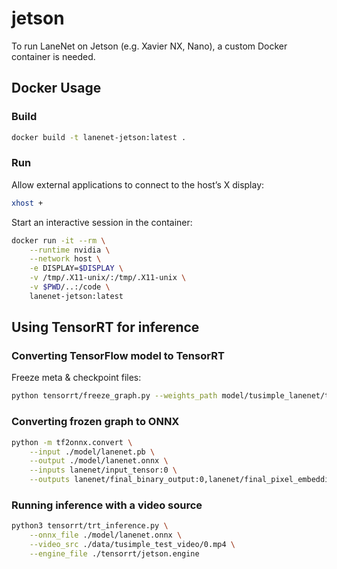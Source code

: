 # jetson

To run LaneNet on Jetson (e.g. Xavier NX, Nano), a custom Docker container is needed.

## Docker Usage

### Build

```bash
docker build -t lanenet-jetson:latest .
```

### Run

Allow external applications to connect to the host’s X display:

```bash
xhost +
```

Start an interactive session in the container:

```bash
docker run -it --rm \
    --runtime nvidia \
    --network host \
    -e DISPLAY=$DISPLAY \
    -v /tmp/.X11-unix/:/tmp/.X11-unix \
    -v $PWD/..:/code \
    lanenet-jetson:latest
```

## Using TensorRT for inference

### Converting TensorFlow model to TensorRT

Freeze meta & checkpoint files:

```bash
python tensorrt/freeze_graph.py --weights_path model/tusimple_lanenet/tusimple_lanenet.ckpt --save_path model/lanenet.pb
```

### Converting frozen graph to ONNX

```bash
python -m tf2onnx.convert \
    --input ./model/lanenet.pb \
    --output ./model/lanenet.onnx \
    --inputs lanenet/input_tensor:0 \
    --outputs lanenet/final_binary_output:0,lanenet/final_pixel_embedding_output:0
```

### Running inference with a video source

```bash
python3 tensorrt/trt_inference.py \
    --onnx_file ./model/lanenet.onnx \
    --video_src ./data/tusimple_test_video/0.mp4 \
    --engine_file ./tensorrt/jetson.engine
```
